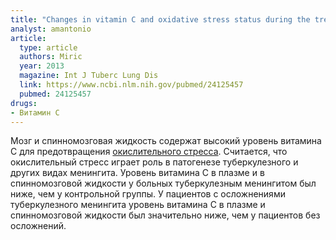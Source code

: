 ```yaml
---
title: "Changes in vitamin C and oxidative stress status during the treatment of tuberculous meningitis"
analyst: amantonio
article:
  type: article
  authors: Miric
  year: 2013
  magazine: Int J Tuberc Lung Dis
  link: https://www.ncbi.nlm.nih.gov/pubmed/24125457
  pubmed: 24125457
drugs:
- Витамин C
---
```


Мозг и спинномозговая жидкость содержат высокий уровень витамина С для предотвращения [окислительного стресса](https://ru.wikipedia.org/wiki/Окислительный_стресс). Считается, что окислительный стресс играет роль в патогенезе туберкулезного и других видах менингита.
Уровень витамина С в плазме и в спинномозговой жидкости у больных туберкулезным менингитом был ниже, чем у контрольной группы.
У пациентов с осложнениями туберкулезного менингита уровень витамина С в плазме и спинномозговой жидкости был значительно ниже, чем у пациентов без осложнений.

